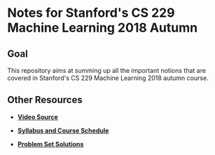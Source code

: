 # Notes for Stanford's CS 229 Machine Learning 2018 Autumn

## Goal
This repository aims at summing up all the important notions that are covered in Stanford's CS 229 Machine Learning 2018 autumn course.

## Other Resources
- **[Video Source](https://www.youtube.com/playlist?list=PLoROMvodv4rMiGQp3WXShtMGgzqpfVfbU)**

- **[Syllabus and Course Schedule](http://cs229.stanford.edu/syllabus-autumn2018.html)**

- **[Problem Set Solutions](https://github.com/zhixuan-lin/cs229-ps-2018)**
